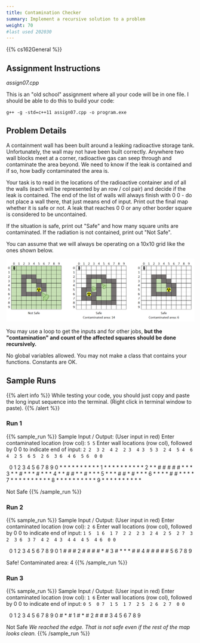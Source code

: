 ```yaml
---
title: Contamination Checker
summary: Implement a recursive solution to a problem
weight: 70
#last used 202030
---
```


{{% cs162General %}}

## Assignment Instructions

*assign07.cpp*

This is an "old school" assignment where all your code will be in one file. I should be able to
do this to build your code:

```
g++ -g -std=c++11 assign07.cpp -o program.exe
```

## Problem Details

A containment wall has been built around a leaking radioactive storage tank. Unfortunately,
the wall may not have been built correctly. Anywhere two wall blocks meet at a corner, radioactive
gas can seep through and contaminate the area beyond. We need to know if the leak is contained
and if so, how badly contaminated the area is.

Your task is to read in the locations of the radioactive container and of all the walls
(each will be represented by an row / col pair) and decide if the leak is contained. The
end of the list of walls will always finish with 0 0 - do not place a wall there, that just
means end of input. Print out the final map whether it is safe or not. A leak that reaches 0 0
or any other border square is considered to be uncontained.

If the situation is safe, print out "Safe" and how many square units are contaminated. If
the radiation is not contained, print out "Not Safe".

You can assume that we will always be operating on a 10x10 grid like the ones shown below.

![Radiation leaks](leaks.png)

You may use a loop to get the inputs and for other jobs, **but the "contamination" and
count of the affected squares should be done recursively.**

No global variables allowed. You may not make a class that contains your functions.
Constants are OK.





## Sample Runs

{{% alert info %}}
While testing your code, you should just copy and paste the long input sequence into
the terminal. (Right click in terminal window to paste).
{{% /alert %}}

### Run 1

{{% sample_run %}}
Sample Input / Output: (User input in red)
Enter contaminated location (row col): `5 5`
Enter wall locations (row col), followed by 0 0 to indicate end of input:
`2 2  3 2  4 2  2 3  4 3  5 3  2 4  5 4  6 4  2 5  6 5  2 6  3 6  4 6  5 6  0 0`

&nbsp;  0 1 2 3 4 5 6 7 8 9
0  * * * * * * * * * *
1  * * * * * * * * * *
2  * * # # # # # * * *
3  * * # * * * # * * *
4  * * # # * * # * * *
5  * * * # # * # * * *
6  * * * * # # * * * *
7  * * * * * * * * * *
8  * * * * * * * * * *
9  * * * * * * * * * *

Not Safe
{{% /sample_run %}}

### Run 2

{{% sample_run %}}
Sample Input / Output: (User input in red)
Enter contaminated location (row col): `2 6`
Enter wall locations (row col), followed by 0 0 to indicate end of input:
`1 5  1 6  1 7  2 2  2 3  2 4  2 5  2 7  3 2  3 6  3 7  4 2  4 3  4 4  4 5  4 6  0 0`

&nbsp;  0 1 2 3 4 5 6 7 8 9
0
1            # # #
2      # # # # * #
3      # * * * # #
4      # # # # #
5
6
7
8
9

Safe!
Contaminated area: 4
{{% /sample_run %}}

### Run 3

{{% sample_run %}}
Sample Input / Output: (User input in red)
Enter contaminated location (row col): `1 6`
Enter wall locations (row col), followed by 0 0 to indicate end of input:
`0 5  0 7  1 5  1 7  2 5  2 6  2 7  0 0`

&nbsp;  0 1 2 3 4 5 6 7 8 9
0            # * #
1            # * #
2            # # #
3
4
5
6
7
8
9

Not Safe
*We reached the edge. That is not safe even if the rest of the map looks clean.*
{{% /sample_run %}}